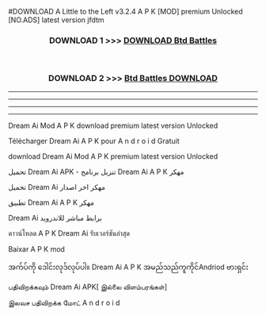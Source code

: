 #DOWNLOAD A Little to the Left v3.2.4 A P K [MOD] premium Unlocked [NO.ADS] latest version jfdtm 



<div align="center">

<h3>DOWNLOAD 1 >>> <a href="https://getmod1.web.app/?judule=Btd Battles">DOWNLOAD Btd Battles</a></h3><br>

<h3>DOWNLOAD 2 >>> <a href="https://getmod1.web.app/?judule=Btd Battles">Btd Battles DOWNLOAD </a></h3>

</div>


----------------------------------------------------------

----------------------------------------------------------

----------------------------------------------------------

----------------------------------------------------------


Dream Ai  Mod A P K download premium latest version Unlocked

Télécharger  Dream Ai  A P K pour A n d r o i d Gratuit

download Dream Ai  Mod A P K premium latest version Unlocked

تحميل Dream Ai  APK - تنزيل برنامج Dream Ai  A P K مهكر

تحميل Dream Ai  مهكر اخر اصدار

تطبيق Dream Ai  A P K مهكر

Dream Ai  برابط مباشر للاندرويد

ดาวน์โหลด A P K Dream Ai  รับเวอร์ชันล่าสุด

Baixar A P K mod

အက်ပ်ကို ဒေါင်းလုဒ်လုပ်ပါ။ Dream Ai  A P K အမည်သည်ကူကိုင်Andriod ဗားရှင်း

பதிவிறக்கவும் Dream Ai  APK[ இல்லை விளம்பரங்கள்] 
 
இலவச பதிவிறக்க மோட் A n d r o i d



